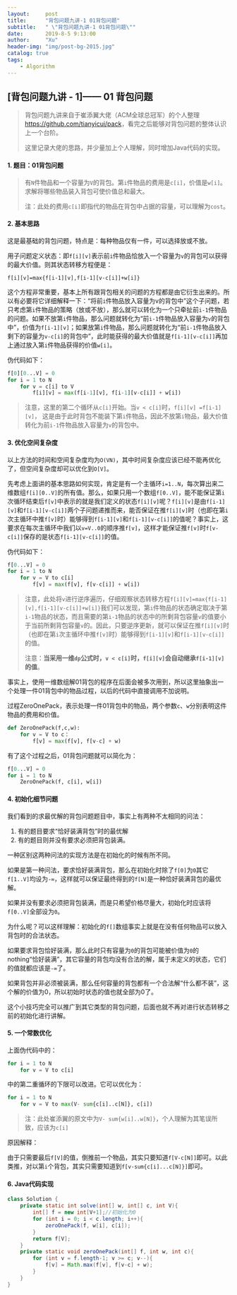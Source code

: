 ```yaml
---
layout:     post
title:      "背包问题九讲-1 01背包问题"
subtitle:   " \"背包问题九讲-1 01背包问题\""
date:       2019-8-5 9:13:00
author:     "Xu"
header-img: "img/post-bg-2015.jpg"
catalog: true
tags:
    - Algorithm
---
```

<script type="text/javascript" async src="https://cdn.mathjax.org/mathjax/latest/MathJax.js?config=TeX-MML-AM_CHTML"> </script>



## [背包问题九讲 - 1]—— 01 背包问题

> 背包问题九讲来自于崔添翼大佬（ACM全球总冠军）的个人整理<https://github.com/tianyicui/pack>，看完之后能够对背包问题的整体认识上一个台阶。
>
> 这里记录大佬的思路，并少量加上个人理解，同时增加Java代码的实现。

#### 1. 题目：01背包问题

> 有`N`件物品和一个容量为`V`的背包。第`i`件物品的费用是`c[i]`，价值是`w[i]`。求解将哪些物品装入背包可使价值总和最大。
>
> 注：此处的费用`c[i]`即指代的物品在背包中占据的容量，可以理解为`cost`。

#### 2. 基本思路

这是最基础的背包问题，特点是：每种物品仅有一件，可以选择放或不放。

用子问题定义状态：即`f[i][v]`表示前`i`件物品恰放入一个容量为`v`的背包可以获得的最大价值。则其状态转移方程便是：

`f[i][v]=max{f[i-1][v],f[i-1][v-c[i]]+w[i]}`

这个方程非常重要，基本上所有跟背包相关的问题的方程都是由它衍生出来的。所以有必要将它详细解释一下：“将前`i`件物品放入容量为v的背包中”这个子问题，若只考虑第`i`件物品的策略（放或不放），那么就可以转化为一个只牵扯前`i-1`件物品的问题。如果不放第`i`件物品，那么问题就转化为“前`i-1`件物品放入容量为`v`的背包中”，价值为`f[i-1][v]`；如果放第`i`件物品，那么问题就转化为“前`i-1`件物品放入剩下的容量为`v-c[i]`的背包中”，此时能获得的最大价值就是`f[i-1][v-c[i]]`再加上通过放入第`i`件物品获得的价值`w[i]`。

伪代码如下：

```python
f[0][0...V] = 0
for i = 1 to N
	for v = c[i] to V
		f[i][v] = max(f[i-1][v], f[i-1][v-c[i]] + w[i])
```

> 注意，这里的第二个循环从`c[i]`开始。当`v < c[i]`时，`f[i][v] =f[i-1][v]`， 这是由于此时背包不能装下第`i`件物品，因此不放第`i`物品，最大价值转化为前`i-1`件物品放入容量为`v`的背包中。

#### 3. 优化空间复杂度

以上方法的时间和空间复杂度均为`O(VN)`，其中时间复杂度应该已经不能再优化了，但空间复杂度却可以优化到`O[V]`。

先考虑上面讲的基本思路如何实现，肯定是有一个主循环`i=1..N`，每次算出来二维数组`f[i][0..V]`的所有值。那么，如果只用一个数组`f[0..V]`，能不能保证第`i`次循环结束后`f[v]`中表示的就是我们定义的状态`f[i][v]`呢？`f[i][v]`是由`f[i-1][v]`和`f[i-1][v-c[i]]`两个子问题递推而来，能否保证在推`f[i][v]`时（也即在第`i`次主循环中推`f[v]`时）能够得到`f[i-1][v]`和`f[i-1][v-c[i]]`的值呢？事实上，这要求在每次主循环中我们以`v=V..0`的顺序推`f[v]`，这样才能保证推`f[v]`时`f[v-c[i]]`保存的是状态`f[i-1][v-c[i]]`的值。

伪代码如下：

```python
f[0...V] = 0
for i = 1 to N
	for v = V to c[i]
		f[v] = max(f[v], f[v-c[i]] + w[i])
```

> 注意，此处将`v`进行逆序遍历，仔细观察状态转移方程`f[i][v]=max{f[i-1][v],f[i-1][v-c[i]]+w[i]}`我们可以发现，第`i`件物品的状态确定取决于第`i-1`物品的状态，而且需要的第`i-1`物品的状态中的所剩背包容量`v`的值要小于当前所剩背包容量`v`的。因此，只要逆序更新，就可以保证在推`f[i][v]`时（也即在第`i`次主循环中推`f[v]`时）能够得到`f[i-1][v]`和`f[i-1][v-c[i]]`的值。
>
> 注意：**当采用一维`dp`公式时，`v < c[i]`时，`f[i][v]`会自动继承`f[i-1][v]`的值**。

事实上，使用一维数组解01背包的程序在后面会被多次用到，所以这里抽象出一个处理一件01背包中的物品过程，以后的代码中直接调用不加说明。

过程ZeroOnePack，表示处理一件01背包中的物品，两个参数`c`、`w`分别表明这件物品的费用和价值。

```python
def ZeroOnePack(f,c,w):
	for v = V to c：
		f[v] = max(f[v], f[v-c] + w)
```

有了这个过程之后，01背包问题就可以简化为：

```python
f[0...V] = 0
for i = 1 to N
	ZeroOnePack(f, c[i], w[i])
```

#### 4. 初始化细节问题

我们看到的求最优解的背包问题题目中，事实上有两种不太相同的问法：

1. 有的题目要求“恰好装满背包”时的最优解
2. 有的题目则并没有要求必须把背包装满。

一种区别这两种问法的实现方法是在初始化的时候有所不同。

如果是第一种问法，要求恰好装满背包，那么在初始化时除了`f[0]`为`0`其它`f[1..V]`均设为`-∞`，这样就可以保证最终得到的`f[N]`是一种恰好装满背包的最优解。

如果并没有要求必须把背包装满，而是只希望价格尽量大，初始化时应该将`f[0..V]`全部设为`0`。

为什么呢？可以这样理解：初始化的`f[]`数组事实上就是在没有任何物品可以放入背包时的合法状态。

如果要求背包恰好装满，那么此时只有容量为`0`的背包可能被价值为`0`的nothing“恰好装满”，其它容量的背包均没有合法的解，属于未定义的状态，它们的值就都应该是`-∞`了。

如果背包并非必须被装满，那么任何容量的背包都有一个合法解“什么都不装”，这个解的价值为0，所以初始时状态的值也就全部为0了。

这个小技巧完全可以推广到其它类型的背包问题，后面也就不再对进行状态转移之前的初始化进行讲解。



#### 5. 一个常数优化

上面伪代码中的：

```python
for i = 1 to N
	for v = V to c[i]
```

中的第二重循环的下限可以改进。它可以优化为：

```python
for i = 1 to N
	for v = V to max(V- sum{c[i]..c[N]}, c[i])
```

> 注：此处崔添翼的原文中为`V- sum{w[i]..w[N]}`，个人理解为其笔误所致，应该为`c[i]`

原因解释：

由于只需要最后`f[V]`的值，倒推前一个物品，其实只要知道`f[V-c[N]]`即可。以此类推，对以第`i`个背包，其实只需要知道到`f[v-sum{c[i]...c[N]}]`即可。



#### 6. Java代码实现

```java
class Solution {
    private static int solve(int[] w, int[] c, int V){
        int[] f = new int[V+1];//初始化为0
        for (int i = 0; i < c.length; i++){
            zeroOnePack(f, w[i], c[i]);
        }
        return f[V];
    }
    private static void zeroOnePack(int[] f, int w, int c){
        for (int v = f.length-1; v >= c; v--){
            f[v] = Math.max(f[v], f[v-c] + w);
        }
    }
}
```

